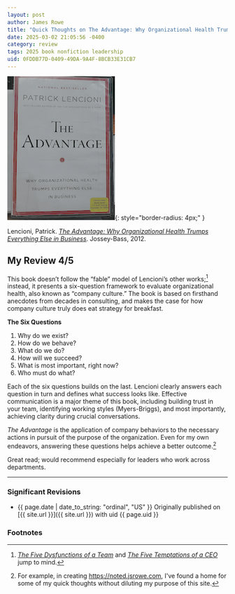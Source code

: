 ```yaml
---
layout: post
author: James Rowe
title: "Quick Thoughts on The Advantage: Why Organizational Health Trumps Everything Else in Business"
date: 2025-03-02 21:05:56 -0400
category: review
tags: 2025 book nonfiction leadership
uid: 0FDDB77D-0409-49DA-9A4F-8BCB33E31CB7
---
```


![The Advantage Book Cover](/assets/posts-images/book-covers/the-advantage.png){: style="border-radius: 4px;" }

Lencioni, Patrick. [*The Advantage: Why Organizational Health Trumps Everything Else in Business*](https://www.goodreads.com/book/show/12975375-the-advantage). Jossey-Bass, 2012.

## My Review 4/5

This book doesn’t follow the “fable” model of Lencioni’s other works;[^other] instead, it presents a six-question framework to evaluate organizational health, also known as “company culture.” The book is based on firsthand anecdotes from decades in consulting, and makes the case for how company culture truly does eat strategy for breakfast.

**The Six Questions**

1. Why do we exist? 
2. How do we behave? 
3. What do we do? 
4. How will we succeed? 
5. What is most important, right now? 
6. Who must do what? 

Each of the six questions builds on the last. Lencioni clearly answers each question in turn and defines what success looks like. Effective communication is a major theme of this book, including building trust in your team, identifying working styles (Myers-Briggs), and most importantly, achieving clarity during crucial conversations.

*The Advantage* is the application of company behaviors to the necessary actions in pursuit of the purpose of the organization. Even for my own endeavors, answering these questions helps achieve a better outcome.[^noted]

Great read; would recommend especially for leaders who work across departments.

---

### Significant Revisions

- {{ page.date | date_to_string: "ordinal", "US" }} Originally published on [{{ site.url }}]({{ site.url }}) with uid {{ page.uid }} 

### Footnotes

[^other]: [*The Five Dysfunctions of a Team*](https://www.goodreads.com/book/show/21343.The_Five_Dysfunctions_of_a_Team) and [*The Five Temptations of a CEO*](https://www.goodreads.com/book/show/49146.The_Five_Temptations_of_a_CEO) jump to mind.

[^noted]: For example, in creating <https://noted.jsrowe.com>, I've found a home for some of my quick thoughts without diluting my purpose of this site.